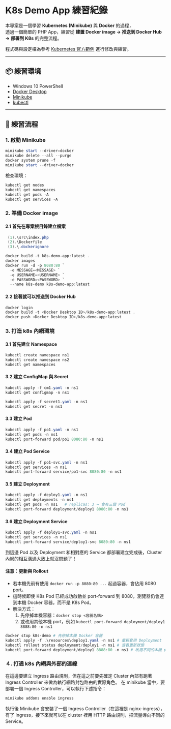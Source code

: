 # K8s Demo App 練習紀錄

本專案是一個學習 **Kubernetes (Minikube)** 與 **Docker** 的過程，  
透過一個簡單的 PHP App，練習從 **建置 Docker image → 推送到 Docker Hub → 部署到 K8s** 的完整流程。  

程式碼與設定檔為參考 [Kubernetes 官方範例](https://kubernetes.io/docs/tutorials/) 進行修改與練習。  

---

## 📦 練習環境
- Windows 10 PowerShell  
- [Docker Desktop](https://www.docker.com/products/docker-desktop)  
- [Minikube](https://minikube.sigs.k8s.io/docs/start/)  
- [kubectl](https://kubernetes.io/docs/tasks/tools/)  

---

## 🚀 練習流程

### 1. 啟動 Minikube
```powershell
minikube start --driver=docker
minikube delete --all --purge
docker system prune -f
minikube start --driver=docker
```
檢查環境：
```powershell
kubectl get nodes
kubectl get namespaces
kubectl get pods -A
kubectl get services -A
```

### 2. 準備 Docker image

#### 2.1 首先在專案根目錄建立檔案
```powershell
 (1).\src\index.php
 (2).\Dockerfile
 (3).\.dockerignore
```

```powershell
docker build -t k8s-demo-app:latest .
docker images
docker run -d -p 8080:80 `
  -e MESSAGE=<MESSAGE> `
  -e USERNAME=<USERNAME> `
  -e PASSWORD=<PASSWORD> `
  --name k8s-demo k8s-demo-app:latest 
```

#### 2.2 接著就可以推送到 Docker Hub
```powershell
docker login
docker build -t <Docker Desktop ID>/k8s-demo-app:latest .
docker push <Docker Desktop ID>/k8s-demo-app:latest
```

### 3. 打造 k8s 內網環境

#### 3.1 首先建立 Namespace
```powershell
kubectl create namespace ns1
kubectl create namespace ns2
kubectl get namespaces
```

#### 3.2 建立 ConfigMap 與 Secret
```powershell
kubectl apply -f cm1.yaml -n ns1
kubectl get configmap -n ns1

kubectl apply -f secret1.yaml -n ns1
kubectl get secret -n ns1
```

#### 3.3 建立 Pod
```powershell
kubectl apply -f po1.yaml -n ns1
kubectl get pods -n ns1
kubectl port-forward pod/po1 8080:80 -n ns1
```

#### 3.4 建立 Pod Service
```powershell
kubectl apply -f po1-svc.yaml -n ns1
kubectl get services -n ns1
kubectl port-forward service/po1-svc 8080:80 -n ns1
```

#### 3.5 建立 Deployment 
```powershell
kubectl apply -f deploy1.yaml -n ns1
kubectl get deployments -n ns1
kubectl get pods -n ns1   # replicas: 3 → 會有三個 Pod
kubectl port-forward deployment/deploy1 8080:80 -n ns1
```

#### 3.6 建立 Deployment Service
```powershell
kubectl apply -f deploy1-svc.yaml -n ns1
kubectl get services -n ns1
kubectl port-forward service/deploy1-svc 8080:80 -n ns1
```
到這邊 Pod 以及 Deployment 和相對應的 Service 都部署建立完成後，Cluster 內網的相互溝通大致上就沒問題了！

#### 注意：更新與 Rollout
- 若本機先前有使用 `docker run -p 8080:80 ...` 起過容器，會佔用 8080 port。  
- 這時候即使 K8s Pod 已經成功啟動並 port-forward 到 8080，瀏覽器仍會連到本機 Docker 容器，而不是 K8s Pod。  
- 解決方式：  
  1. 先停掉本機容器：`docker stop <容器名稱>`  
  2. 或改用其他本機 port，例如 `kubectl port-forward deployment/deploy1 8888:80 -n ns1`
```powershell
docker stop k8s-demo # 先停掉本機 Docker 容器
kubectl apply -f .\resources\deploy1.yaml -n ns1 # 重新套用 Deployment
kubectl rollout status deployment/deploy1 -n ns1 # 查看更新狀態
kubectl port-forward deployment/deploy1 8888:80 -n ns1 # 改用不同的本機 port 測試
```

### ４. 打通 k8s 內網與外部的連線
在這邊要建立 Ingress 路由規則，但在這之前要先確定 Cluster 內部有跑著 Ingress Controller 來做為執行網路封包路由的實際角色。
在 minikube 當中，要部署一個 Ingress Controller，可以執行下述指令： 
```powershell
minikube addons enable ingress 
```
執行後 Minikube 會安裝了一個 Ingress Controller（在這裡是 nginx-ingress），有了 Ingress，接下來就可以在 cluster 裡用 HTTP 路由規則，把流量導向不同的 Service。


